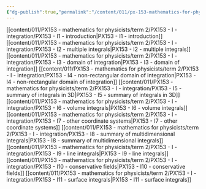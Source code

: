 ```yaml
---
{"dg-publish":true,"permalink":"/content/011/px-153-mathematics-for-physicists/term-2/px-153-i-integration/i-integration/","noteIcon":"1","created":"2025-08-27T13:14:05.102+01:00","updated":"2024-11-26T19:38:00.000+00:00"}
---
```


[[content/011/PX153 - mathematics for physicists/term 2/PX153 - I - integration/PX153 - I1 - introduction\|PX153 - I1 - introduction]]
[[content/011/PX153 - mathematics for physicists/term 2/PX153 - I - integration/PX153 - I2 - multiple integrals\|PX153 - I2 - multiple integrals]]
[[content/011/PX153 - mathematics for physicists/term 2/PX153 - I - integration/PX153 - I3 - domain of integration\|PX153 - I3 - domain of integration]]
[[content/011/PX153 - mathematics for physicists/term 2/PX153 - I - integration/PX153 - I4 - non-rectangular domain of integration\|PX153 - I4 - non-rectangular domain of integration]]
[[content/011/PX153 - mathematics for physicists/term 2/PX153 - I - integration/PX153 - I5 - summary of integrals in 3D\|PX153 - I5 - summary of integrals in 3D]]
[[content/011/PX153 - mathematics for physicists/term 2/PX153 - I - integration/PX153 - I6 - volume integrals\|PX153 - I6 - volume integrals]]
[[content/011/PX153 - mathematics for physicists/term 2/PX153 - I - integration/PX153 - I7 - other coordinate systems\|PX153 - I7 - other coordinate systems]]
[[content/011/PX153 - mathematics for physicists/term 2/PX153 - I - integration/PX153 - I8 - summary of multidimensional integrals\|PX153 - I8 - summary of multidimensional integrals]]
[[content/011/PX153 - mathematics for physicists/term 2/PX153 - I - integration/PX153 - I9 - line integrals\|PX153 - I9 - line integrals]]
[[content/011/PX153 - mathematics for physicists/term 2/PX153 - I - integration/PX153 - I10 - conservative fields\|PX153 - I10 - conservative fields]]
[[content/011/PX153 - mathematics for physicists/term 2/PX153 - I - integration/PX153 - I11 - surface integrals\|PX153 - I11 - surface integrals]]
